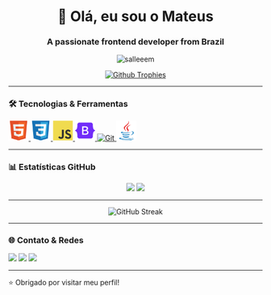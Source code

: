 <h1 align="center">👋 Olá, eu sou o Mateus</h1>
<h3 align="center">A passionate frontend developer from Brazil</h3>

<p align="center">
  <img src="https://komarev.com/ghpvc/?username=salleeem&label=Visualizações&color=0e75b6&style=flat" alt="salleeem" />
</p>

<p align="center">
  <a href="https://github.com/salleeem">
    <img src="https://github-profile-trophy.vercel.app/?username=salleeem&theme=tokyonight&margin-w=10&no-frame=true" alt="Github Trophies" />
  </a>
</p>

---

### 🛠️ Tecnologias & Ferramentas

<p align="left">
  <a href="https://developer.mozilla.org/en-US/docs/Web/HTML" target="_blank" rel="noreferrer">
    <img src="https://raw.githubusercontent.com/devicons/devicon/master/icons/html5/html5-original.svg" alt="HTML5" width="40" height="40"/>
  </a>
  <a href="https://developer.mozilla.org/en-US/docs/Web/CSS" target="_blank" rel="noreferrer">
    <img src="https://raw.githubusercontent.com/devicons/devicon/master/icons/css3/css3-original.svg" alt="CSS3" width="40" height="40"/>
  </a>
  <a href="https://developer.mozilla.org/en-US/docs/Web/JavaScript" target="_blank" rel="noreferrer">
    <img src="https://raw.githubusercontent.com/devicons/devicon/master/icons/javascript/javascript-original.svg" alt="JavaScript" width="40" height="40"/>
  </a>
  <a href="https://getbootstrap.com" target="_blank" rel="noreferrer">
    <img src="https://raw.githubusercontent.com/devicons/devicon/master/icons/bootstrap/bootstrap-plain.svg" alt="Bootstrap" width="40" height="40"/>
  </a>
  <a href="https://git-scm.com/" target="_blank" rel="noreferrer">
    <img src="https://www.vectorlogo.zone/logos/git-scm/git-scm-icon.svg" alt="Git" width="40" height="40"/>
  </a>
  <a href="https://www.java.com" target="_blank" rel="noreferrer">
    <img src="https://raw.githubusercontent.com/devicons/devicon/master/icons/java/java-original.svg" alt="Java" width="40" height="40"/>
  </a>
</p>

---

### 📊 Estatísticas GitHub

<div align="center">
  <img height="180em" src="https://github-readme-stats.vercel.app/api?username=salleeem&show_icons=true&theme=tokyonight&count_private=true&include_all_commits=true"/>
  <img height="180em" src="https://github-readme-stats.vercel.app/api/top-langs/?username=salleeem&layout=compact&theme=tokyonight"/>
</div>

---

<p align="center">
  <img src="https://github-readme-streak-stats.herokuapp.com/?user=salleeem&theme=tokyonight" alt="GitHub Streak"/>
</p>

---

### 🌐 Contato & Redes

<p align="left">
  <a href="https://github.com/salleeem" target="_blank"><img src="https://img.shields.io/badge/GitHub-100000?style=for-the-badge&logo=github&logoColor=white"/></a>
  <a href="https://www.linkedin.com/in/seu-linkedin" target="_blank"><img src="https://img.shields.io/badge/LinkedIn-blue?style=for-the-badge&logo=linkedin&logoColor=white"/></a>
  <a href="mailto:seuemail@gmail.com"><img src="https://img.shields.io/badge/Gmail-D14836?style=for-the-badge&logo=gmail&logoColor=white"/></a>
</p>

---

⭐️ Obrigado por visitar meu perfil!
